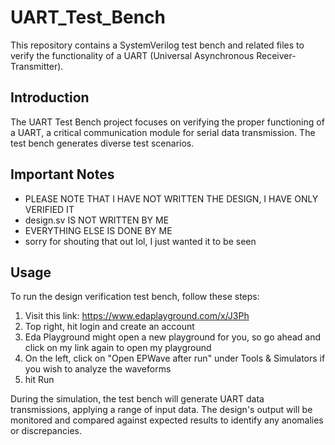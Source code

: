 # UART_Test_Bench

This repository contains a SystemVerilog test bench and related files to verify the functionality of a UART (Universal Asynchronous Receiver-Transmitter).


## Introduction

The UART Test Bench project focuses on verifying the proper functioning of a UART, a critical communication module for serial data transmission. The test bench generates diverse test scenarios.

## Important Notes
- PLEASE NOTE THAT I HAVE NOT WRITTEN THE DESIGN, I HAVE ONLY VERIFIED IT
- design.sv IS NOT WRITTEN BY ME
- EVERYTHING ELSE IS DONE BY ME
- sorry for shouting that out lol, I just wanted it to be seen

## Usage

To run the design verification test bench, follow these steps:

1. Visit this link: https://www.edaplayground.com/x/J3Ph
2. Top right, hit login and create an account
3. Eda Playground might open a new playground for you, so go ahead and click on my link again to open my playground
4. On the left, click on "Open EPWave after run" under Tools & Simulators if you wish to analyze the waveforms
5. hit Run

During the simulation, the test bench will generate UART data transmissions, applying a range of input data. The design's output will be monitored and compared against expected results to identify any anomalies or discrepancies.





